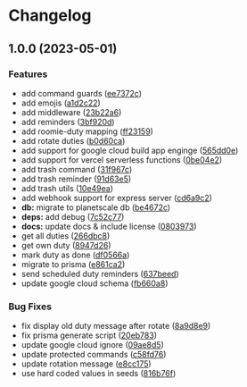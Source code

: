 # Changelog

## 1.0.0 (2023-05-01)


### Features

* add command guards ([ee7372c](https://github.com/ematala/putzbot/commit/ee7372cf84fa7d4f5edebdf960feef09d1cd75d4))
* add emojis ([a1d2c22](https://github.com/ematala/putzbot/commit/a1d2c22f633d33d25b0f9bc7ea909984bee89c47))
* add middleware ([23b22a6](https://github.com/ematala/putzbot/commit/23b22a66a91a57ecac9ffcdce06570c6fcdc698c))
* add reminders ([3bf920d](https://github.com/ematala/putzbot/commit/3bf920d6fa209d5db7880fbafb54a8dcd296e9ed))
* add roomie-duty mapping ([ff23159](https://github.com/ematala/putzbot/commit/ff231592093d220a8b8654a41de4c9541bfa0182))
* add rotate duties ([b0d60ca](https://github.com/ematala/putzbot/commit/b0d60ca19d34c730d337e5823ecef3e6586c34ea))
* add support for google cloud build app enginge ([565dd0e](https://github.com/ematala/putzbot/commit/565dd0e4aec5d44a30267513649d751572ff2f94))
* add support for vercel serverless functions ([0be04e2](https://github.com/ematala/putzbot/commit/0be04e2ddafc344c9e45731e8132433ec7cc412a))
* add trash command ([31f967c](https://github.com/ematala/putzbot/commit/31f967c58f4c58ffacc88e141a44a10e3c8a7ef0))
* add trash reminder ([91d63e5](https://github.com/ematala/putzbot/commit/91d63e5f1d6b5545bd5d565e6a92d1e5ba8e9709))
* add trash utils ([10e49ea](https://github.com/ematala/putzbot/commit/10e49eae380249353e690909fc629815b486cf7a))
* add webhook support for express server ([cd6a9c2](https://github.com/ematala/putzbot/commit/cd6a9c242435114158f8af0eb4302b5fdb8c0642))
* **db:** migrate to planetscale db ([be4672c](https://github.com/ematala/putzbot/commit/be4672cf3c978cd6f4991ccbe827d8c38861179f))
* **deps:** add debug ([7c52c77](https://github.com/ematala/putzbot/commit/7c52c77d9f6ae733a0b7c14f450e0d8a9e287dcd))
* **docs:** update docs & include license ([0803973](https://github.com/ematala/putzbot/commit/08039733e54779cfb179c8d517dac29e3d2547be))
* get all duties ([266dbc8](https://github.com/ematala/putzbot/commit/266dbc8d44dd9a36180a1c58365c817c3c85ab1d))
* get own duty ([8947d26](https://github.com/ematala/putzbot/commit/8947d269392acc0f8fdf56c713eaf97713a9f904))
* mark duty as done ([df0566a](https://github.com/ematala/putzbot/commit/df0566afd011432a7449a9ee7e8e433731306110))
* migrate to prisma ([e861ca2](https://github.com/ematala/putzbot/commit/e861ca281c8f28488d4d76437f4f429cd93411b6))
* send scheduled duty reminders ([637beed](https://github.com/ematala/putzbot/commit/637beed48bbb609e59c2fcd618f40dca3718e428))
* update google cloud schema ([fb660a8](https://github.com/ematala/putzbot/commit/fb660a8eec8516dde6cae62ef912562b5d944f1e))


### Bug Fixes

* fix display old duty message after rotate ([8a9d8e9](https://github.com/ematala/putzbot/commit/8a9d8e905611e7b749f7e3410d6552e98200917b))
* fix prisma generate script ([20eb783](https://github.com/ematala/putzbot/commit/20eb783f3348bc48fed85514db84624863ce72fa))
* update google cloud ignore ([09ae8d5](https://github.com/ematala/putzbot/commit/09ae8d5d3d5ded218ccb92d2bc0b7c81b45455ca))
* update protected commands ([c58fd76](https://github.com/ematala/putzbot/commit/c58fd7652d62049a192fb8cdf0f1c0a31d9033ba))
* update rotation message ([e8cc175](https://github.com/ematala/putzbot/commit/e8cc175e66fde0c80e9069959638f6f689002a6e))
* use hard coded values in seeds ([816b76f](https://github.com/ematala/putzbot/commit/816b76ff658d59b13be33229fb6f5b7b30ca45d6))
